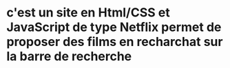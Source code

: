# c'est un site en Html/CSS et JavaScript de type Netflix permet de proposer des films en recharchat sur la barre de recherche 

